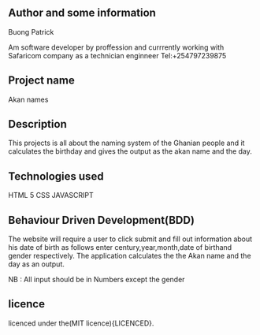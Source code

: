 ## Author and some information

Buong Patrick

Am software developer by proffession and currrently working with Safaricom company as a technician enginneer
Tel:+254797239875

## Project name

Akan  names

## Description

This projects is all about  the naming system of the Ghanian people and it calculates the birthday and gives the output as the akan name and the day.


## Technologies used

HTML 5
CSS
JAVASCRIPT 

## Behaviour Driven Development(BDD)

The website will require a user to  click submit and fill out information about his date of birth as follows enter century,year,month,date of birthand gender respectively. The application calculates the the Akan name and the day as an output. 

NB : All input should be in Numbers except the gender

## licence

licenced under the(MIT licence){LICENCED}.



